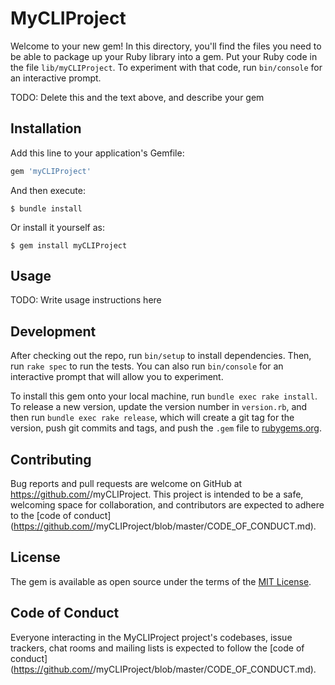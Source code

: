 # MyCLIProject

Welcome to your new gem! In this directory, you'll find the files you need to be able to package up your Ruby library into a gem. Put your Ruby code in the file `lib/myCLIProject`. To experiment with that code, run `bin/console` for an interactive prompt.

TODO: Delete this and the text above, and describe your gem

## Installation

Add this line to your application's Gemfile:

```ruby
gem 'myCLIProject'
```

And then execute:

    $ bundle install

Or install it yourself as:

    $ gem install myCLIProject

## Usage

TODO: Write usage instructions here

## Development

After checking out the repo, run `bin/setup` to install dependencies. Then, run `rake spec` to run the tests. You can also run `bin/console` for an interactive prompt that will allow you to experiment.

To install this gem onto your local machine, run `bundle exec rake install`. To release a new version, update the version number in `version.rb`, and then run `bundle exec rake release`, which will create a git tag for the version, push git commits and tags, and push the `.gem` file to [rubygems.org](https://rubygems.org).

## Contributing

Bug reports and pull requests are welcome on GitHub at https://github.com/<github username>/myCLIProject. This project is intended to be a safe, welcoming space for collaboration, and contributors are expected to adhere to the [code of conduct](https://github.com/<github username>/myCLIProject/blob/master/CODE_OF_CONDUCT.md).


## License

The gem is available as open source under the terms of the [MIT License](https://opensource.org/licenses/MIT).

## Code of Conduct

Everyone interacting in the MyCLIProject project's codebases, issue trackers, chat rooms and mailing lists is expected to follow the [code of conduct](https://github.com/<github username>/myCLIProject/blob/master/CODE_OF_CONDUCT.md).
